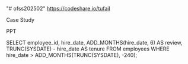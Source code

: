 "# ofss202502" 
https://codeshare.io/tufail

Case Study

PPT


SELECT employee_id,
       hire_date,
       ADD_MONTHS(hire_date, 6) AS review,
       TRUNC(SYSDATE) - hire_date AS tenure
FROM employees
WHERE hire_date > ADD_MONTHS(TRUNC(SYSDATE), -240);


